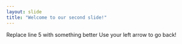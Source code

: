 ```yaml
---
layout: slide
title: "Welcome to our second slide!"
---
```

Replace line 5 with something better
Use your left arrow to go back!